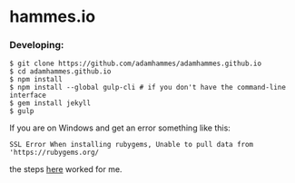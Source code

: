 # hammes.io

### Developing:

```
$ git clone https://github.com/adamhammes/adamhammes.github.io
$ cd adamhammes.github.io
$ npm install
$ npm install --global gulp-cli # if you don't have the command-line interface
$ gem install jekyll
$ gulp
```

If you are on Windows and get an error something like this:

```
SSL Error When installing rubygems, Unable to pull data from 'https://rubygems.org/ 
```

the steps [here](https://rubygems.org/) worked for me.
